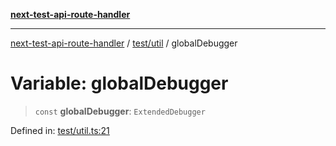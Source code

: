 [**next-test-api-route-handler**](../../../README.md)

***

[next-test-api-route-handler](../../../README.md) / [test/util](../README.md) / globalDebugger

# Variable: globalDebugger

> `const` **globalDebugger**: `ExtendedDebugger`

Defined in: [test/util.ts:21](https://github.com/Xunnamius/next-test-api-route-handler/blob/2864e3a2c10a43eec470c473dcbdc6e9599cfee3/test/util.ts#L21)
